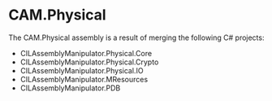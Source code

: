 ﻿# CAM.Physical
The CAM.Physical assembly is a result of merging the following C# projects:
* CILAssemblyManipulator.Physical.Core
* CILAssemblyManipulator.Physical.Crypto
* CILAssemblyManipulator.Physical.IO
* CILAssemblyManipulator.MResources
* CILAssemblyManipulator.PDB
